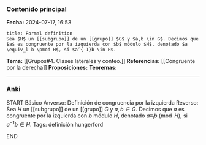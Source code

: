 ### Contenido principal

**Fecha:** 2024-07-17, 16:53

```ad-formal
title: Formal definition
Sea $H$ un [[subgrupo]] de un [[grupo]] $G$ y $a,b \in G$. Decimos que $a$ es congruente por la izquierda con $b$ módulo $H$, denotado $a \equiv_l b \pmod H$, si $a^{-1}b \in H$.
```

**Tema:** [[Grupos#4. Clases laterales y conteo.]]
**Referencias:** [[Congruente por la derecha]]
**Proposiciones:**
**Teoremas:**

---
### Anki

START
Básico
Anverso: Definición de congruencia por la izquierda
Reverso: Sea $H$ un [[subgrupo]] de un [[grupo]] $G$ y $a,b \in G$. Decimos que $a$ es congruente por la izquierda con $b$ módulo $H$, denotado $a \equiv_l b \pmod H$, si $a^{-1}b \in H$.
Tags: definición hungerford
<!--ID: 1721893777255-->
END